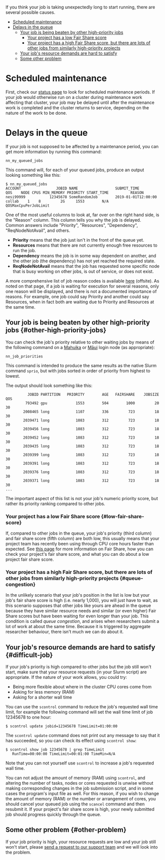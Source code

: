 If you think your job is taking unexpectedly long to start running,
there are several possible causes.

-   [Scheduled maintenance](#scheduled-maintenance)
-   [Delays in the queue](#delays-in-the-queue)
    -   [Your job is being beaten by other high-priority
        jobs](#other-high-priority-jobs)
        -   [Your project has a low Fair Share
            score](#low-fair-share-score)
        -   [Your project has a high Fair Share score, but there are
            lots of other jobs from similarly high-priority
            projects](#queue-congestion)
    -   [Your job\'s resource demands are hard to
        satisfy](#difficult-job)
    -   [Some other problem](#other-problem)

Scheduled maintenance
=====================

First, check our [status page](https://status.nesi.org.nz/) to look for
scheduled maintenance periods. If your job would otherwise run on a
cluster during maintenance work affecting that cluster, your job may be
delayed until after the maintenance work is completed and the cluster
returns to service, depending on the nature of the work to be done.

Delays in the queue
===================

If your job is not supposed to be affected by a maintenance period, you
can get more information by running this command:

    nn_my_queued_jobs

This command will, for each of your queued jobs, produce an output
looking something like this:

    $ nn_my_queued_jobs 
    ACCOUNT                JOBID NAME                 SUBMIT_TIME         QOS    NODE CPUS MIN_MEMORY PRIORITY START_TIME          REASON
    nesi99999           12345678 SomeRandomJob        2019-01-01T12:00:00 collab    1    8         2G     1553        N/A          QOSMaxCpuPerJobLimit

One of the most useful columns to look at, far over on the right hand
side, is the \"Reason\" column. This column tells you why the job is
delayed. Common answers include \"Priority\", \"Resources\",
\"Dependency\", \"ReqNodeNotAvail\", and others.

-   **Priority** means that the job just isn\'t in the front of the
    queue yet.
-   **Resources** means that there are not currently enough free
    resources to run the job.
-   **Dependency** means the job is in some way dependent on another,
    and the other job (the dependency) has not yet reached the required
    state.
-   **ReqNodeNotAvail** means that the job has requested some specific
    node that is busy working on other jobs, is out of service, or does
    not exist.

A more comprehensive list of job reason codes is available
[here](https://slurm.schedmd.com/squeue.html#lbAF) (offsite). As noted
on that page, if a job is waiting for execution for several reasons,
only one reason will be displayed, and there is not a documented
importance of reasons. For example, one job could say Priority and
another could say Resources, when in fact both are waiting due to
Priority and Resources at the same time.

Your job is being beaten by other high-priority jobs {#other-high-priority-jobs}
----------------------------------------------------

You can check the job\'s priority relative to other waiting jobs by
means of the following command on a
[Mahuika](https://support.nesi.org.nz/hc/articles/360000163575-Mahuika)
or
[Māui](https://support.nesi.org.nz/hc/articles/360000163695-M%C4%81ui)
login node (as appropriate):

    nn_job_priorities

This command is intended to produce the same results as the native Slurm
command `sprio`, but with jobs sorted in order of priority from highest
to lowest.

The output should look something like this:

              JOBID PARTITION   PRIORITY        AGE   FAIRSHARE    JOBSIZE        QOS
             793492 gpu             1553        504        1000         20         30
            2008465 long            1107        336         723         18         30
            2039471 long            1083        312         723         18         30
            2039456 long            1083        312         723         18         30
            2039452 long            1083        312         723         18         30
            2039435 long            1083        312         723         18         30
            2039399 long            1083        312         723         18         30
            2039391 long            1083        312         723         18         30
            2039376 long            1083        312         723         18         30
            2039371 long            1083        312         723         18         30
    ...

The important aspect of this list is not your job\'s numeric priority
score, but rather its priority ranking compared to other jobs.

### Your project has a low Fair Share score {#low-fair-share-score}

If, compared to other jobs in the queue, your job\'s priority (third
column) and fair share score (fifth column) are both low, this usually
means that your project team has recently been using through CPU core
hours faster than expected. See [this
page](https://support.nesi.org.nz/hc/articles/360000743536) for more
information on Fair Share, how you can check your project\'s fair share
score, and what you can do about a low project fair share score.

### Your project has a high Fair Share score, but there are lots of other jobs from similarly high-priority projects {#queue-congestion}

In the unlikely scenario that your job\'s position in the list is low
but your job\'s fair share score is high (i.e. nearly 1,000), you will
just have to wait, as this scenario supposes that other jobs like yours
are ahead in the queue because they have similar resource needs and
similar (or even higher) Fair Share scores but have been waiting for
even longer than your job. This condition is called *queue congestion*,
and arises when researchers submit a lot of work at about the same time.
Because it is triggered by aggregate researcher behaviour, there isn\'t
much we can do about it.

Your job\'s resource demands are hard to satisfy {#difficult-job}
------------------------------------------------

If your job\'s priority is high compared to other jobs but the job still
won\'t start, make sure that your resource requests (in your Slurm
script) are appropriate. If the nature of your work allows, you could
try:

-   Being more flexible about where in the cluster CPU cores come from
-   Asking for less memory (RAM)
-   Asking for a shorter wall time

You can use the `scontrol` command to reduce the job\'s requested wall
time limit, for example the following command will set the wall time
limit of job 12345678 to one hour:

    $ scontrol update jobid=12345678 TimeLimit=01:00:00

The `scontrol update` command does not print out any message to say that
it has succeeded, so you can check its effect using `scontrol show`:

    $ scontrol show job 12345678 | grep TimeLimit
       RunTime=00:00:00 TimeLimit=00:01:00 TimeMin=N/A

Note that you can not yourself use `scontrol` to increase a job\'s
requested wall time.

You can not adjust the amount of memory (RAM) using `scontrol`, and
altering the number of tasks, nodes or cores requested is unwise without
making corresponding changes in the job submission script, and in some
cases the program\'s input file as well. For this reason, if you wish to
change the amount of memory (RAM) or the number or arrangement of cores,
you should cancel your queued job using the `scancel` command and then
resubmit it. If your project\'s fair share score is high, your newly
submitted job should progress quickly through the queue.

Some other problem {#other-problem}
------------------

If your job priority is high, your resource requests are low and your
job still won\'t start, please [send a request to our support
team](https://support.nesi.org.nz/hc/requests/new) and we will look into
the problem.
